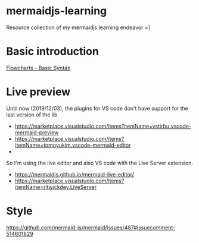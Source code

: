 # mermaidjs-learning
Resource collection of my mermaidjs learning endeavor =]

# Basic introduction
[Flowcharts - Basic Syntax](https://github.com/mermaidjs/mermaid-gitbook/blob/master/content/flowchart.md)

# Live preview
Until now (2019/12/03), the plugins for VS code don't have support for the last version of the lib.
- https://marketplace.visualstudio.com/items?itemName=vstirbu.vscode-mermaid-preview
- https://marketplace.visualstudio.com/items?itemName=tomoyukim.vscode-mermaid-editor
- 

So I'm using the live editor and also VS code with the Live Server extension.
- https://mermaidjs.github.io/mermaid-live-editor/
- https://marketplace.visualstudio.com/items?itemName=ritwickdey.LiveServer

# Style
https://github.com/mermaid-js/mermaid/issues/487#issuecomment-514601829
